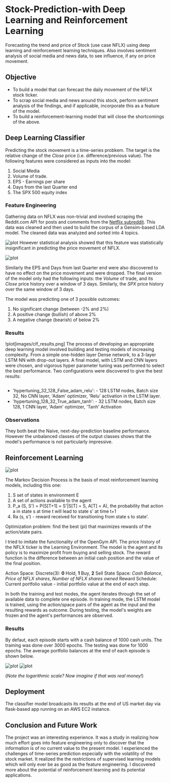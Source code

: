 # Stock-Prediction-with Deep Learning and Reinforcement Learning
Forecasting the trend and price of Stock (use case NFLX) using deep learning and reinforcement learning techniques. Also involves sentiment analysis of social media and news data, to see influence, if any on price movement. 
<candle stick>

## Objective

- To build a model that can forecast the daily movement of the NFLX stock ticker.
- To scrap social media and news around this stock, perform sentiment analysis of the findings, and if applicable, incorporate this as a feature of the model.
- To build a reinforcement-learning model that will close the shortcomings of the above. 

## Deep Learning Classifier

Predicting the stock movement is a time-series probkem. The target is the relative change of the *Close* price (i.e. difference/previous value). The following features were considered as inputs into the model:
1. Social Media 
2. Volume of trade.
3. EPS - Earnings per share
4. Days from the last Quarter end
5. The SPX 500 equity index

### Feature Engineering
Gathering data on NFLX was non-trivial and involved scraping the Reddit.com API for posts and comments from the [Netflix subreddit](https://www.reddit.com/r/netflix/). This data was cleaned and then used to build the corpus of a Gensim-based LDA model. The cleaned data was analyzed and sorted into 4 topics.

![plot](images/lda4wordcloud.png)
However statistical analysis showed that this feature was statistically insignificant in predicting the price movement of NFLX.

![plot](images/sentiment_analysis.png)

Similarly the EPS and Days from last Quarter end were also discovered to have no effect on the price movement and were dropped. The final version of the model only had the following inputs: the *Volume* of trade, and its *Close* price history over a window of 3 days. Similarly, the *SPX* price history over the same window of 3 days.

The model was predicting one of 3 possible outcomes:
1. No significant change (between -2% and 2%)
2. A positive change (bullish) of above 2%
3. A negative change (bearish) of below 2%

### Results
!plot[images/clf_results.png]
The process of developing an appropriate deep learning model involved building and testing models of increasing complexity. From a simple one-hidden layer Dense network, to a 3-layer LSTM NN with drop-out layers. A final model, with LSTM and CNN layers were chosen, and vigorous hyper parameter tuning was performed to select the best performance. Two configurations were discovered to give the best results:

<image of model configuration>

* 'hypertuning_32_128_False_adam_relu': - 128 LSTM nodes, Batch size 32, No CNN layer, 'Adam' optimizer, 'Relu' activation in the LSTM layer.
* 'hypertuning_128_32_True_adam_tanh': - 32 LSTM nodes, Batch size 128, 1 CNN layer, 'Adam' optimizer, 'Tanh' Activation

### Observations
They both beat the Naive, next-day-prediction baseline performance.
However the unbalanced classes of the output classes shows that the model's performance is not particularly impressive. 

## Reinforcement Learning

![plot](images/markov_process.png)

The Markov Decision Process is the basis of most reinforcement learning models, including this one:
1. S set of states in environment E
2. A set of actions available to the agent
3. P_a (S, S') = P(S[T+1] = S'|S[T] = S, A[T] = A), the probability that action a in state s at time t will lead to state s' at time t+1
4. Ra (s, s') - reward received for transitioning from state s to state'.

Optimization problem: find the best (pi) that maximizes rewards of the action/state pairs. 

I tried to imitate the functionality of the OpenGym API. The price history of the NFLX ticker is the Learning Environment. The model is the agent and its policy is to maximize profit from buying and selling stock. The reward function is the difference between an initial cash position and the value of the final position.

Action Space: Discrete(3): **0** Hold, **1** Buy, **2** Sell
State Space: *Cash Balance*, *Price of NFLX shares*, *Number of NFLX shares owned* 
Reward Schedule: Current portfolio value - initial portfolio value at the end of each step.

In both the training and test modes, the agent iterates through the set of available data to complete one episode. In training mode, the LSTM model is trained, using the action/space pairs of the agent as the input and the resulting rewards as outcome. During testing, the model's weights are frozen and the agent's performances are observed.

### Results
By defaut, each episode starts with a cash balance of 1000 cash units. The training was done over 3000 epochs. The testing was done for 1000 epochs. The average portfolio balances at the end of each episode is shown below.

![plot](images/rl_training_portfolio.png)
![plot](images/rl_testing_portfolio.png)

(*Note the logarithmic scale? Now imagine if that was real money!*)

## Deployment

The classifier model broadcasts its results at the end of US market day via flask-based app running on an AWS EC2 instance. 


## Conclusion and Future Work
The project was an interesting experience. It was a study in realizing how much effort goes into feature engineering only to discover that the information is of no current value to the present model. I experienced the challenges of time-series prediction especially with the volatility of the stock market. It realized the the restrictions of supervised learning models which will only ever be as good as the feature engineering. I discovered more about the potential of reinforcement learning and its potential applications. 